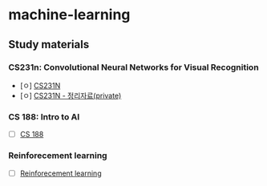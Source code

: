 # machine-learning

## Study materials

### CS231n: Convolutional Neural Networks for Visual Recognition
- [ㅇ]  [CS231N](http://cs231n.stanford.edu/)
- [ㅇ]  [CS231N - 정리자료(private)](https://drive.google.com/drive/folders/1aUlWP3Rc-71azD5LQQfIo41SeDuNCEzc)

### CS 188: Intro to AI
- [ ]  [CS 188](https://www.evernote.com/shard/s675/nl/180905195/80aeec3f-4806-40f1-9dd2-e6fb20104a62/)



### Reinforecement learning
- [ ]  [Reinforecement learning](https://github.com/Geonhee-LEE/machine-learning/tree/master/Reinforcement%20learning)
